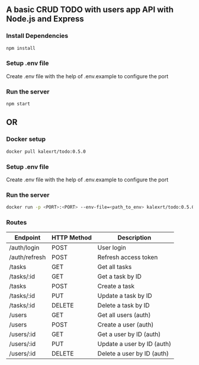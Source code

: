 ## A basic CRUD TODO with users app API with Node.js and Express

### Install Dependencies

```bash
npm install
```

### Setup .env file

Create .env file with the help of .env.example to configure the port

### Run the server

```bash
npm start
```

## OR

### Docker setup

```bash
docker pull kalexrt/todo:0.5.0
```

### Setup .env file

Create .env file with the help of .env.example to configure the port

### Run the server

```bash
docker run -p <PORT>:<PORT> --env-file=<path_to_env> kalexrt/todo:0.5.0
```

### Routes

| Endpoint      | HTTP Method | Description                |
| ------------- | ----------- | -------------------------- |
| /auth/login   | POST        | User login                 |
| /auth/refresh | POST        | Refresh access token       |
| /tasks        | GET         | Get all tasks              |
| /tasks/:id    | GET         | Get a task by ID           |
| /tasks        | POST        | Create a task              |
| /tasks/:id    | PUT         | Update a task by ID        |
| /tasks/:id    | DELETE      | Delete a task by ID        |
| /users        | GET         | Get all users (auth)       |
| /users        | POST        | Create a user (auth)       |
| /users/:id    | GET         | Get a user by ID (auth)    |
| /users/:id    | PUT         | Update a user by ID (auth) |
| /users/:id    | DELETE      | Delete a user by ID (auth) |

